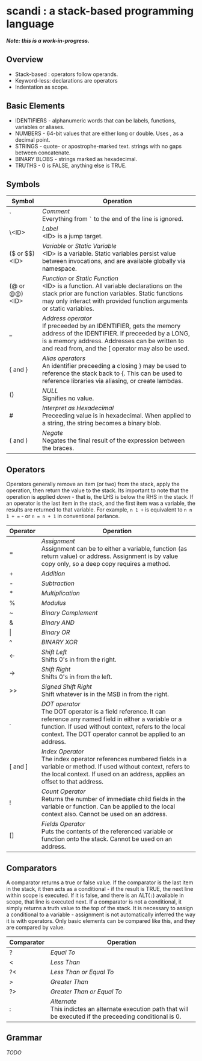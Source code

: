 # scandi : a stack-based programming language

***Note: this is a work-in-progress.***

## Overview

* Stack-based : operators follow operands.
* Keyword-less: declarations are operators
* Indentation as scope.

## Basic Elements

* IDENTIFIERS - alphanumeric words that can be labels, functions, variables or aliases.
* NUMBERS - 64-bit values that are either long or double. Uses , as a decimal point.
* STRINGS - quote- or apostrophe-marked text. strings with no gaps between concatenate.
* BINARY BLOBS - strings marked as hexadecimal.
* TRUTHS - 0 is FALSE, anything else is TRUE.

## Symbols

| Symbol | Operation |
| --- | --- |
| \` | *Comment* <br> Everything from `` ` `` to the end of the line is ignored. |
| \\\<ID\> | *Label* <br> \<ID\> is a jump target. |
| ($ or $$)\<ID\> | *Variable* or *Static Variable* <br> \<ID\> is a variable. Static variables persist value between invocations, and are available globally via namespace. |
| (@ or @@)\<ID\> | *Function* or *Static Function* <br> \<ID\> is a function. All variable declarations on the stack prior are function variables. Static functions may only interact with provided function arguments or static variables. |
| \_ | *Address operator* <br> If preceeded by an IDENTIFIER, gets the memory address of the IDENTIFIER. If preceeded by a LONG, is a memory address. Addresses can be written to and read from, and the \[ operator may also be used. |
| \{ and \} | *Alias operators* <br> An identifier preceeding a closing } may be used to reference the stack back to {. This can be used to reference libraries via aliasing, or create lambdas. |
| \(\) | *NULL* <br> Signifies no value. |
| \# | *Interpret as Hexadecimal* <br> Preceeding value is in hexadecimal. When applied to a string, the string becomes a binary blob. |
| ( and ) | *Negate* <br> Negates the final result of the expression between the braces. |


## Operators

Operators generally remove an item (or two) from the stack, apply the operation, then return the value to the stack.
Its important to note that the operation is applied _down_ - that is, the LHS is below the RHS in the stack.
If an operator is the last item in the stack, and the first item was a variable, the results are returned to that variable.
For example, `n 1 +` is equivalent to `n n 1 + =` - or `n = n + 1` in conventional parlance.


| Operator | Operation |
| --- | --- |
| = | *Assignment* <br> Assignment can be to either a variable, function (as return value) or address. Assignment is by value copy only, so a deep copy requires a method. |
| + | *Addition* |
| - | *Subtraction* |
| * | *Multiplication* |
| % | *Modulus* |
| ~ | *Binary Complement* |
| & | *Binary AND* |
| \| | *Binary OR* |
| ^ | *BINARY XOR* |
| <- | *Shift Left* <br> Shifts 0's in from the right. |
| -> | *Shift Right* <br> Shifts 0's in from the left. |
| >> | *Signed Shift Right* <br> Shift whatever is in the MSB in from the right. |
| . | *DOT operator* <br> The DOT operator is a field reference. It can reference any named field in either a variable or a function. If used without context, refers to the local context. The DOT operator cannot be applied to an address. |
| \[ and \] | *Index Operator* <br> The index operator references numbered fields in a variable or method. If used without context, refers to the local context. If used on an address, applies an offset to that address. |
| ! | *Count Operator* <br> Returns the number of immediate child fields in the variable or function. Can be applied to the local context also. Cannot be used on an address. |
| \[\] | *Fields Operator* <br> Puts the contents of the referenced variable or function onto the stack. Cannot be used on an address. |

## Comparators

A comparator returns a true or false value. If the comparator is the last item in the stack, it then acts as a conditional - if the result is TRUE, the next line within scope is executed.
If it is false, and there is an ALT(`:`) available in scope, that line is executed next.
If a comparator is not a conditional, it simply returns a truth value to the top of the stack.
It is necessary to assign a conditional to a variable - assignment is not automatically inferred the way it is with operators.
Only basic elements can be compared like this, and they are compared by value.

| Comparator | Operation |
| --- | --- |
| ? | *Equal To* |
| < | *Less Than* |
| ?< | *Less Than or Equal To* |
| > | *Greater Than* |
| ?> | *Greater Than or Equal To* |
| : | *Alternate* <br> This indictes an alternate execution path that will be executed if the preceeding conditional is 0. |

## Grammar

*TODO*
